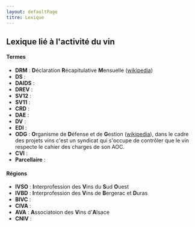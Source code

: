 ```yaml
---
layout: defaultPage
titre: Lexique
---
```


## Lexique lié à l'activité du vin

#### Termes

* **DRM** : **D**éclaration **R**écapitulative **M**ensuelle ([wikipedia](https://fr.wikipedia.org/wiki/D%C3%A9claration_r%C3%A9capitulative_mensuelle))
* **DS** :
* **DAIDS** :
* **DREV** :
* **SV12** :
* **SV11** :
* **CRD** :
* **DAE** :
* **DV** :
* **EDI** :
* **ODG** : **O**rganisme de **D**éfense et de **G**estion ([wikipedia](https://fr.wikipedia.org/wiki/Organisme_de_d%C3%A9fense_et_de_gestion)), dans le cadre des projets vins c'est un syndicat qui s'occupe de contrôler que le vin respecte le cahier des charges de son AOC.
* **CVI** :
* **Parcellaire** :

#### Régions

* **IVSO** : **I**nterprofession des **V**ins du **S**ud **O**uest
* **IVBD** : **I**nterprofession des **V**ins de **B**ergerac et **D**uras
* **BIVC** :
* **CIVA** :
* **AVA** : **A**ssociatoion des **V**ins d'**A**lsace
* **CNIV** :
